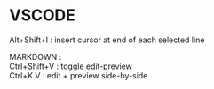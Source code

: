 # VSCODE  
  
Alt+Shift+I : insert cursor at end of each selected line  
  
  
MARKDOWN :   
Ctrl+Shift+V : toggle edit-preview  
Ctrl+K V : edit + preview side-by-side  
  
